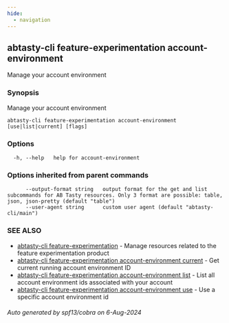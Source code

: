 ```yaml
---
hide:
  - navigation
---
```

## abtasty-cli feature-experimentation account-environment

Manage your account environment

### Synopsis

Manage your account environment

```
abtasty-cli feature-experimentation account-environment [use|list|current] [flags]
```

### Options

```
  -h, --help   help for account-environment
```

### Options inherited from parent commands

```
      --output-format string   output format for the get and list subcommands for AB Tasty resources. Only 3 format are possible: table, json, json-pretty (default "table")
      --user-agent string      custom user agent (default "abtasty-cli/main")
```

### SEE ALSO

* [abtasty-cli feature-experimentation](abtasty-cli_feature-experimentation.md)	 - Manage resources related to the feature experimentation product
* [abtasty-cli feature-experimentation account-environment current](abtasty-cli_feature-experimentation_account-environment_current.md)	 - Get current running account environment ID
* [abtasty-cli feature-experimentation account-environment list](abtasty-cli_feature-experimentation_account-environment_list.md)	 - List all account environment ids associated with your account
* [abtasty-cli feature-experimentation account-environment use](abtasty-cli_feature-experimentation_account-environment_use.md)	 - Use a specific account environment id

###### Auto generated by spf13/cobra on 6-Aug-2024
